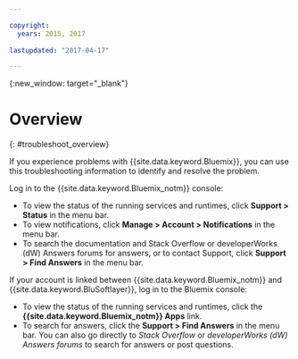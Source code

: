```yaml
---

copyright:
  years: 2015, 2017
  
lastupdated: "2017-04-17"

---
```



{:new_window: target="_blank"}



# Overview
{: #troubleshoot_overview}

If you experience problems with {{site.data.keyword.Bluemix}}, you can use this troubleshooting information to identify and resolve the problem.

Log in to the {{site.data.keyword.Bluemix_notm}} console:
* To view the status of the running services and runtimes, click **Support > Status** in the menu bar.
* To view notifications, click **Manage > Account > Notifications** in the menu bar. 
* To search the documentation and Stack Overflow or developerWorks (dW) Answers forums for answers, or to contact Support, click **Support > Find Answers** in the menu bar.

If your account is linked between {{site.data.keyword.Bluemix_notm}} and {{site.data.keyword.BluSoftlayer}}, log in to the Bluemix console:
* To view the status of the running services and runtimes, click the **{{site.data.keyword.Bluemix_notm}} Apps** link.
* To search for answers, click the **Support > Find Answers** in the menu bar. You can also go directly to *Stack Overflow* or *developerWorks (dW) Answers forums* to search for answers or post questions.
